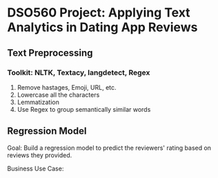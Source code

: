 # DSO560 Project: Applying Text Analytics in Dating App Reviews 

## Text Preprocessing

### Toolkit: NLTK, Textacy, langdetect, Regex

1. Remove hastages, Emoji, URL, etc.
2. Lowercase all the characters
3. Lemmatization
4. Use Regex to group semantically similar words

## Regression Model

Goal: Build a regression model to predict the reviewers' rating based on reviews they provided. 

Business Use Case: 
